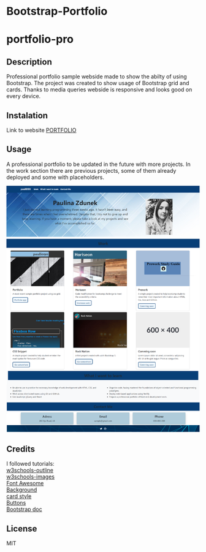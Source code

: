 # Bootstrap-Portfolio

# portfolio-pro


## Description

Professional portfolio sample webside made to show the abilty of using Bootstrap. 
The project was created to show usage of Bootstrap grid and cards. Thanks to media queries webside is responsive and looks good on every device.



## Instalation

Link to website [PORTFOLIO](https://pauli090.github.io/Bootstrap-Portfolio/) 

## Usage

A professional portfolio to be updated in the future with more projects. 
In the work section there are previous projects, some of them already deployed and some with placeholders.

![alt text](/images/portfolio-screenshot.png)


## Credits

I followed tutorials:
<br>
[w3schools-outline](https://www.w3schools.com/cssref/pr_background-image.php)
<br>
[w3schools-images](https://www.w3schools.com/icons/fontawesome5_icons_computers.asp)
<br>
[Font Awesome](https://fontawesome.com/search?q=git&o=r)
<br>
[Background](https://www.freepik.com/)
<br>
[card style](https://codepen.io/Kerrys7777/pen/QWgwEeG)
<br>
[Buttons](https://stackoverflow.com/questions/28261287/how-to-change-btn-color-in-bootstrap)
<br>
[Bootstrap doc](https://getbootstrap.com/docs/5.3/components/navbar/#nav)

## License 
MIT

